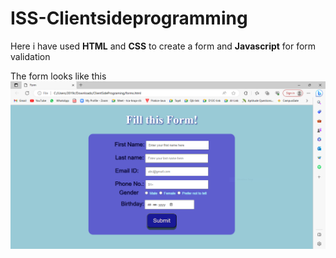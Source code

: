 # ISS-Clientsideprogramming
Here i have used **HTML** and **CSS** to create a form and **Javascript** for form validation

The form looks like this
![form](https://github.com/Roshni260/ISS-Clientsideprogramming/blob/main/Image1.PNG)
